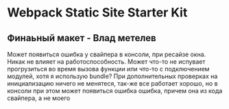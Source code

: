 # Webpack Static Site Starter Kit

## Финаьный макет - Влад метелев
Может появиться ошибка у свайпера в консоли, при ресайзе окна. Никак не влияет на работоспособность. Может что-то не испувает прогрузиться во время вызова функции или что-то с подключением модулей, хотя я использую bundle?
При дополнительных проверках на инициализацию ничего не менятеся, так-же все работает хорошо, но в консоли при этом может появиться ошибка ошибка, причем она из кода свайпера, а не моего
